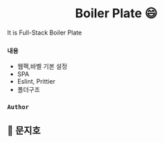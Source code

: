 <h1 align="center">Boiler Plate 😄</h1>

It is Full-Stack Boiler Plate

### `내용`

- 웹팩,바벨 기본 설정  
- SPA  
- Eslint, Prittier
- 폴더구조

### `Author`
👤 **문지호** 
---

